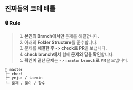 ## 진짜들의 코테 배틀
### 🔒 Rule
> 1. **본인의 Branch에서만** 문제를 해결합니다.
> 2. 아래의 **Folder Structure**를 준수합니다.
> 3. 문제를 **해결한 후 -> check로 PR**을 보냅니다.
> 4. **check branch에서** 함께 **문제와 답을 확인**합니다.
> 5. **확인이 끝난 문제**는 -> **master branch로 PR**을 보냅니다.
```
🐷 master
├─ check
├─ yejun / taemin
└─ 문제 / 풀이 / 함수
```
